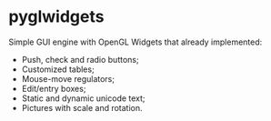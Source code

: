 # pyglwidgets

Simple GUI engine with OpenGL
Widgets that already implemented:
- Push, check and radio buttons;
- Customized tables;
- Mouse-move regulators;
- Edit/entry boxes;
- Static and dynamic unicode text;
- Pictures with scale and rotation.

